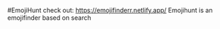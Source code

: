 #EmojiHunt
check out:
https://emojifinderr.netlify.app/
Emojihunt is an emojifinder based on search
